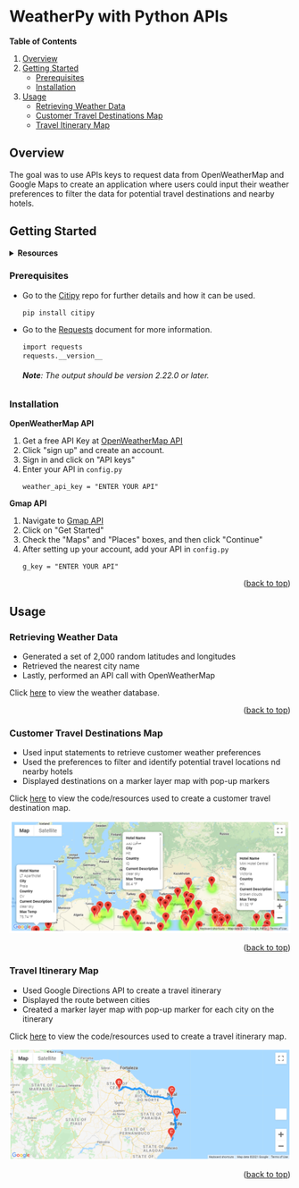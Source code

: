 # WeatherPy with Python APIs


**Table of Contents**
  <ol>
    <li>
      <a href="#overview">Overview</a>
    </li>
    <li>
      <a href="#getting-started">Getting Started</a>
      <ul>
        <li><a href="#prerequisites">Prerequisites</a></li>
        <li><a href="#installation">Installation</a></li>
      </ul>
    </li>
    <li>
      <a href="#usage">Usage</a>
      <ul>
        <li><a href="#retrieving-weather-data">Retrieving Weather Data</a></li>
        <li><a href="#customer-travel-destinations-map">Customer Travel Destinations Map</a></li>
        <li><a href="#travel-itinerary-map">Travel Itinerary Map</a></li>
      </ul>
    </li>
  </ol>


## Overview 
The goal was to use APIs keys to request data from OpenWeatherMap and Google Maps to create an application where users could input their weather preferences to filter the data for potential travel destinations and nearby hotels. 

## Getting Started
<details>
  <summary><b>Resources</b></summary>
  
* Data Sources: 
    * [weatherpy_database.csv](https://github.com/junepwk/World-Weather-Analysis/blob/main/weather_database/weatherpy_database.csv)
    * [weatherpy_vacation.csv](https://github.com/junepwk/World-Weather-Analysis/blob/main/vacation_search/weatherpy_vacation.csv)
* Softwares: 
    * Jupyter Notebook 6.3.0
    * Python 3.7.10
- Libraries: 
    - Pandas
    - Numpy
    - Matplotlib
    - Datetime
    - [CitiPy](https://github.com/wingchen/citipy)
    - [Requests](https://requests.kennethreitz.org/en/master/)
- Tools:
    - [OpenWeatherMap API](https://openweathermap.org/api)
    - [Gmap API](https://mapsplatform.google.com/)
</details>

### Prerequisites
* Go to the [Citipy](https://github.com/wingchen/citipy) repo for further details and how it can be used. 
  ```
  pip install citipy
  ```
* Go to the [Requests](https://requests.kennethreitz.org/en/master/) document for more information.
  ```
  import requests
  requests.__version__
  ```
   ###### **Note**: The output should be version 2.22.0 or later.


### Installation 

**OpenWeatherMap API**
  1. Get a free API Key at [OpenWeatherMap API](https://openweathermap.org/api)
  2. Click "sign up" and create an account.
  3. Sign in and click on "API keys"
  4. Enter your API in ```config.py```
     ```
     weather_api_key = "ENTER YOUR API"
     ```
       
**Gmap API**
  1. Navigate to [Gmap API](https://mapsplatform.google.com/)
  2. Click on "Get Started"
  3. Check the "Maps" and "Places" boxes, and then click "Continue"
  4. After setting up your account, add your API in ```config.py```
     ```
     g_key = "ENTER YOUR API"
     ```

<p align="right">(<a href="#top">back to top</a>)</p>

## Usage

### Retrieving Weather Data
- Generated a set of 2,000 random latitudes and longitudes
- Retrieved the nearest city name
- Lastly, performed an API call with OpenWeatherMap

Click [here](https://github.com/junepwk/world-weather-analysis/tree/main/weather_database) to view the weather database.


<p align="right">(<a href="#top">back to top</a>)</p>

### Customer Travel Destinations Map
- Used input statements to retrieve customer weather preferences
- Used the preferences to filter and identify potential travel locations nd nearby hotels
- Displayed destinations on a marker layer map with pop-up markers

Click [here](https://github.com/junepwk/world-weather-analysis/tree/main/vacation_search) to view the code/resources used to create a customer travel destination map.

![weatherpy_vacation_map](https://github.com/junepwk/world-weather-analysis/blob/main/vacation_search/weatherpy_vacation_map.png)


<p align="right">(<a href="#top">back to top</a>)</p>

### Travel Itinerary Map
- Used Google Directions API to create a travel itinerary
- Displayed the route between cities 
- Created a marker layer map with pop-up marker for each city on the itinerary

Click [here](https://github.com/junepwk/world-weather-analysis/tree/main/vacation_itinerary) to view the code/resources used to create a travel itinerary map.

![weatherpy_travel_map](https://github.com/junepwk/world-weather-analysis/blob/main/vacation_itinerary/weatherpy_travel_map.png)


<p align="right">(<a href="#top">back to top</a>)</p>

